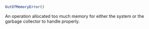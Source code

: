 ```julia
OutOfMemoryError()
```

An operation allocated too much memory for either the system or the garbage collector to handle properly.
